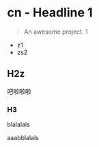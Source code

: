 # cn - Headline 1 

> An awesome project. 1 

- z1
- zs2 

## H2z

吧啦啦啦


### H3
blalalals

aaabblalals





